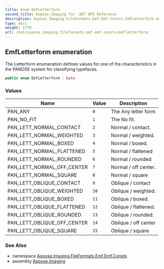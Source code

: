 ```yaml
---
title: Enum EmfLetterform
second_title: Aspose.Imaging for .NET API Reference
description: Aspose.Imaging.FileFormats.Emf.Emf.Consts.EmfLetterform enum. The Letterform enumeration defines values for one of the characteristics in the PANOSE system for classifying typefaces
type: docs
weight: 2770
url: /net/aspose.imaging.fileformats.emf.emf.consts/emfletterform/
---
```

## EmfLetterform enumeration

The Letterform enumeration defines values for one of the characteristics in the PANOSE system for classifying typefaces.

```csharp
public enum EmfLetterform : byte
```

### Values

| Name | Value | Description |
| --- | --- | --- |
| PAN_ANY | `0` | The Any letter form |
| PAN_NO_FIT | `1` | The No fit. |
| PAN_LETT_NORMAL_CONTACT | `2` | Normal / contact. |
| PAN_LETT_NORMAL_WEIGHTED | `3` | Normal / weighted. |
| PAN_LETT_NORMAL_BOXED | `4` | Normal / boxed. |
| PAN_LETT_NORMAL_FLATTENED | `5` | Normal / flattened |
| PAN_LETT_NORMAL_ROUNDED | `6` | Normal / rounded |
| PAN_LETT_NORMAL_OFF_CENTER | `7` | Normal / off center. |
| PAN_LETT_NORMAL_SQUARE | `8` | Normal / square |
| PAN_LETT_OBLIQUE_CONTACT | `9` | Oblique / contact |
| PAN_LETT_OBLIQUE_WEIGHTED | `10` | Oblique / weighted. |
| PAN_LETT_OBLIQUE_BOXED | `11` | Oblique / boxed. |
| PAN_LETT_OBLIQUE_FLATTENED | `12` | Oblique / flattened. |
| PAN_LETT_OBLIQUE_ROUNDED | `13` | Oblique / rounded. |
| PAN_LETT_OBLIQUE_OFF_CENTER | `14` | Oblique / off center |
| PAN_LETT_OBLIQUE_SQUARE | `15` | Oblique / square |

### See Also

* namespace [Aspose.Imaging.FileFormats.Emf.Emf.Consts](../../aspose.imaging.fileformats.emf.emf.consts/)
* assembly [Aspose.Imaging](../../)


